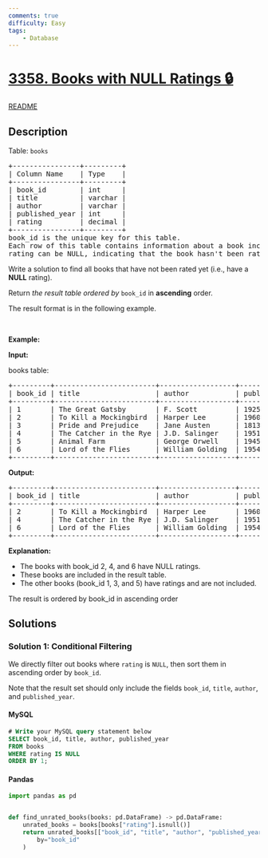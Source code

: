 ```yaml
---
comments: true
difficulty: Easy
tags:
    - Database
---
```


<!-- problem:start -->

# [3358. Books with NULL Ratings 🔒](https://leetcode.com/problems/books-with-null-ratings)

[README](/solution/3300-3399/3358.Books%20with%20NULL%20Ratings/README.md)

## Description

<!-- description:start -->

<p>Table: <code>books</code></p>

<pre>
+----------------+---------+
| Column Name    | Type    |
+----------------+---------+
| book_id        | int     |
| title          | varchar |
| author         | varchar |
| published_year | int     |
| rating         | decimal |
+----------------+---------+
book_id is the unique key for this table.
Each row of this table contains information about a book including its unique ID, title, author, publication year, and rating.
rating can be NULL, indicating that the book hasn&#39;t been rated yet.
</pre>

<p>Write a solution to find all books that have not been rated yet (i.e., have a <strong>NULL</strong> rating).</p>

<p>Return <em>the result table</em> <em>ordered by</em> <code>book_id</code> in <strong>ascending</strong> order.</p>

<p>The result format is in the following example.</p>

<p>&nbsp;</p>
<p><strong class="example">Example:</strong></p>

<div class="example-block">
<p><strong>Input:</strong></p>

<p>books table:</p>

<pre class="example-io">
+---------+------------------------+------------------+----------------+--------+
| book_id | title                  | author           | published_year | rating |
+---------+------------------------+------------------+----------------+--------+
| 1       | The Great Gatsby       | F. Scott         | 1925           | 4.5    |
| 2       | To Kill a Mockingbird  | Harper Lee       | 1960           | NULL   |
| 3       | Pride and Prejudice    | Jane Austen      | 1813           | 4.8    |
| 4       | The Catcher in the Rye | J.D. Salinger    | 1951           | NULL   |
| 5       | Animal Farm            | George Orwell    | 1945           | 4.2    |
| 6       | Lord of the Flies      | William Golding  | 1954           | NULL   |
+---------+------------------------+------------------+----------------+--------+
</pre>

<p><strong>Output:</strong></p>

<pre class="example-io">
+---------+------------------------+------------------+----------------+
| book_id | title                  | author           | published_year |
+---------+------------------------+------------------+----------------+
| 2       | To Kill a Mockingbird  | Harper Lee       | 1960           |
| 4       | The Catcher in the Rye | J.D. Salinger    | 1951           |
| 6       | Lord of the Flies      | William Golding  | 1954           |
+---------+------------------------+------------------+----------------+
</pre>

<p><strong>Explanation:</strong></p>

<ul>
	<li>The books with book_id 2, 4, and 6 have NULL ratings.</li>
	<li>These books are included in the result table.</li>
	<li>The other books (book_id 1, 3, and 5) have ratings and are not included.</li>
</ul>
The result is ordered by book_id in ascending order</div>

<!-- description:end -->

## Solutions

<!-- solution:start -->

### Solution 1: Conditional Filtering

We directly filter out books where `rating` is `NULL`, then sort them in ascending order by `book_id`.

Note that the result set should only include the fields `book_id`, `title`, `author`, and `published_year`.

<!-- tabs:start -->

#### MySQL

```sql
# Write your MySQL query statement below
SELECT book_id, title, author, published_year
FROM books
WHERE rating IS NULL
ORDER BY 1;
```

#### Pandas

```python
import pandas as pd


def find_unrated_books(books: pd.DataFrame) -> pd.DataFrame:
    unrated_books = books[books["rating"].isnull()]
    return unrated_books[["book_id", "title", "author", "published_year"]].sort_values(
        by="book_id"
    )
```

<!-- tabs:end -->

<!-- solution:end -->

<!-- problem:end -->
